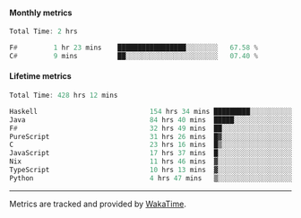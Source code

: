 #### Monthly metrics
<!--START_SECTION:wakamonthly-->

```asm
Total Time: 2 hrs

F#         1 hr 23 mins    █████████████████░░░░░░░░   67.58 %
C#         9 mins          ██░░░░░░░░░░░░░░░░░░░░░░░   07.40 %
```

<!--END_SECTION:wakamonthly-->
#### Lifetime metrics
<!--START_SECTION:wakalifetime-->

```asm
Total Time: 428 hrs 12 mins

Haskell                            154 hrs 34 mins █████████░░░░░░░░░░░░░░░░   35.99 %
Java                               84 hrs 40 mins  █████░░░░░░░░░░░░░░░░░░░░   19.72 %
F#                                 32 hrs 49 mins  ██░░░░░░░░░░░░░░░░░░░░░░░   07.64 %
PureScript                         31 hrs 26 mins  █▓░░░░░░░░░░░░░░░░░░░░░░░   07.32 %
C                                  23 hrs 16 mins  █▒░░░░░░░░░░░░░░░░░░░░░░░   05.42 %
JavaScript                         17 hrs 37 mins  █░░░░░░░░░░░░░░░░░░░░░░░░   04.11 %
Nix                                11 hrs 46 mins  ▓░░░░░░░░░░░░░░░░░░░░░░░░   02.74 %
TypeScript                         10 hrs 13 mins  ▓░░░░░░░░░░░░░░░░░░░░░░░░   02.38 %
Python                             4 hrs 47 mins   ▒░░░░░░░░░░░░░░░░░░░░░░░░   01.12 %
```

<!--END_SECTION:wakalifetime-->

---

Metrics are tracked and provided by [WakaTime](https://github.com/athul/waka-readme).
